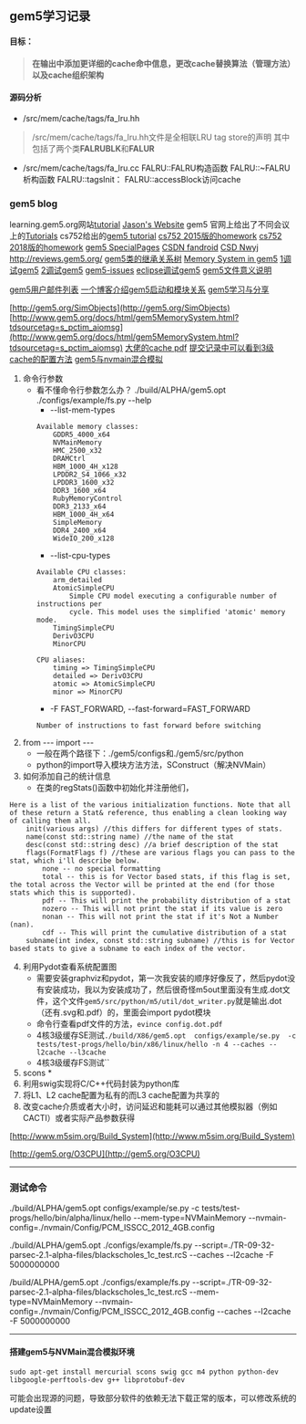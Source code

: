 ## gem5学习记录
#### 目标：
>**在输出中添加更详细的cache命中信息，更改cache替换算法（管理方法）以及cache组织架构**
#### 源码分析
* /src/mem/cache/tags/fa_lru.hh
>/src/mem/cache/tags/fa_lru.hh文件是全相联LRU tag store的声明
>其中包括了两个类**FALRUBLK**和**FALUR**
* /src/mem/cache/tags/fa_lru.cc
FALRU::FALRU构造函数
FALRU::~FALRU析构函数
FALRU::tagsInit：
FALRU::accessBlock访问cache




### gem5 blog
learning.gem5.org网站[tutorial](http://learning.gem5.org/)
[Jason's Website](http://www.lowepower.com/jason/category/blog.html)
gem5 官网上给出了不同会议上的[Tutorials](http://www.gem5.org/Tutorials)
cs752给出的[gem5 tutorial](http://pages.cs.wisc.edu/~david/courses/cs752/Fall2015/gem5-tutorial/index.html)
[cs752 2015版的homework](http://pages.cs.wisc.edu/~david/courses/cs752/Spring2015/wiki/index.php?n=Main.Homework)
[cs752 2018版的homework](http://pages.cs.wisc.edu/~sinclair/courses/cs752/fall2018/handouts/hw1.html)
[gem5 SpecialPages](http://www.gem5.org/Special:SpecialPages)
[CSDN fandroid](https://blog.csdn.net/fandroid/article/category/2400961)
[CSD Nwyj](https://blog.csdn.net/wyj7260/article/category/1301132)
http://reviews.gem5.org/
[gem5类的继承关系树](http://www.gem5.org/docs/html/classSimObject.html)
[Memory System in gem5](http://pages.cs.wisc.edu/~swilson/gem5-docs/gem5MemorySystem.html)
[1调试gem5](http://www.gem5.org/Debugger_Based_Debugging)
[2调试gem5](http://www.gem5.org/Trace_Based_Debugging)
[gem5-issues](https://github.com/cirosantilli2/gem5-issues)
[eclipse调试gem5](https://web.archive.org/web/20160410222837/http://handsomemike.com/wp/?cat=4#eclipsegem5dev)
[gem5文件意义说明](https://blog.csdn.net/fandroid/article/details/45967857)

[gem5用户邮件列表](http://m5sim.org/cgi-bin/mailman/listinfo/gem5-users)
[一个博客介绍gem5启动和模块关系](https://blog.csdn.net/benben2301/article/category/2345057)
[gem5学习与分享](https://www.webfalse.com/read/204205/1367627.html)

[http://gem5.org/SimObjects](http://gem5.org/SimObjects)
[http://www.gem5.org/docs/html/gem5MemorySystem.html?tdsourcetag=s_pctim_aiomsg](http://www.gem5.org/docs/html/gem5MemorySystem.html?tdsourcetag=s_pctim_aiomsg)
[大佬的cache pdf](http://www.yuhaozhu.com/CacheMemory.pdf)
[提交记录中可以看到3级cache的配置方法](https://github.com/basicthinker/ThyNVM/commits/master)
[gem5与nvmain混合模拟](https://ieeexplore.ieee.org/stamp/stamp.jsp?tp=&arnumber=8341987&tag=1)
1. 命令行参数
	* 看不懂命令行参数怎么办？ ./build/ALPHA/gem5.opt ./configs/example/fs.py --help
		* --list-mem-types
		```
		Available memory classes:
			GDDR5_4000_x64
			NVMainMemory
			HMC_2500_x32
			DRAMCtrl
			HBM_1000_4H_x128
			LPDDR2_S4_1066_x32
			LPDDR3_1600_x32
			DDR3_1600_x64
			RubyMemoryControl
			DDR3_2133_x64
			HBM_1000_4H_x64
			SimpleMemory
			DDR4_2400_x64
			WideIO_200_x128
		```
		* --list-cpu-types
		```
		Available CPU classes:
			arm_detailed
			AtomicSimpleCPU
				Simple CPU model executing a configurable number of instructions per
				cycle. This model uses the simplified 'atomic' memory mode.
			TimingSimpleCPU
			DerivO3CPU
			MinorCPU

		CPU aliases:
			timing => TimingSimpleCPU
			detailed => DerivO3CPU
			atomic => AtomicSimpleCPU
			minor => MinorCPU
		```
		* -F FAST_FORWARD, --fast-forward=FAST_FORWARD
		```
		Number of instructions to fast forward before switching
		```
2. from --- import ---
	* 一般在两个路径下：./gem5/configs和./gem5/src/python
	* python的import导入模块方法方法，SConstruct（解决NVMain）
3. 如何添加自己的统计信息
	* 在类的regStats()函数中初始化并注册他们，
```
Here is a list of the various initialization functions. Note that all of these return a Stat& reference, thus enabling a clean looking way of calling them all.
	init(various args) //this differs for different types of stats.
	name(const std::string name) //the name of the stat
	desc(const std::string desc) //a brief description of the stat
	flags(FormatFlags f) //these are various flags you can pass to the stat, which i'll describe below.
		none -- no special formatting
		total -- this is for Vector based stats, if this flag is set, the total across the Vector will be printed at the end (for those stats which this is supported).
		pdf -- This will print the probability distribution of a stat
		nozero -- This will not print the stat if its value is zero
		nonan -- This will not print the stat if it's Not a Number (nan).
		cdf -- This will print the cumulative distribution of a stat
	subname(int index, const std::string subname) //this is for Vector based stats to give a subname to each index of the vector.
```
4.  利用Pydot查看系统配置图
	* 需要安装graphviz和pydot，第一次我安装的顺序好像反了，然后pydot没有安装成功，我以为安装成功了，然后很奇怪m5out里面没有生成.dot文件，这个文件`gem5/src/python/m5/util/dot_writer.py`就是输出.dot（还有.svg和.pdf）的，里面会import pydot模块
	* 命令行查看pdf文件的方法，`evince config.dot.pdf`
	* 4核3级缓存SE测试`./build/X86/gem5.opt  configs/example/se.py  -c tests/test-progs/hello/bin/x86/linux/hello -n 4 --caches --l2cache --l3cache`
	* 4核3级缓存FS测试``
5. scons
	* 
6. 利用swig实现将C/C++代码封装为python库
7. 将L1、L2 cache配置为私有的而L3 cache配置为共享的
8. 改变cache介质或者大小时，访问延迟和能耗可以通过其他模拟器（例如CACTI）或者实际产品参数获得




[http://www.m5sim.org/Build_System](http://www.m5sim.org/Build_System)


[http://gem5.org/O3CPU](http://gem5.org/O3CPU)




- - -
### 测试命令
./build/ALPHA/gem5.opt configs/example/se.py -c  tests/test-progs/hello/bin/alpha/linux/hello --mem-type=NVMainMemory  --nvmain-config=./nvmain/Config/PCM_ISSCC_2012_4GB.config

./build/ALPHA/gem5.opt ./configs/example/fs.py --script=./TR-09-32-parsec-2.1-alpha-files/blackscholes_1c_test.rcS --caches --l2cache -F 5000000000


/build/ALPHA/gem5.opt ./configs/example/fs.py --script=./TR-09-32-parsec-2.1-alpha-files/blackscholes_1c_test.rcS --mem-type=NVMainMemory --nvmain-config=./nvmain/Config/PCM_ISSCC_2012_4GB.config --caches --l2cache -F 5000000000

- - -
#### 搭建gem5与NVMain混合模拟环境
```
sudo apt-get install mercurial scons swig gcc m4 python python-dev libgoogle-perftools-dev g++ libprotobuf-dev
```
可能会出现源的问题，导致部分软件的依赖无法下载正常的版本，可以修改系统的update设置


